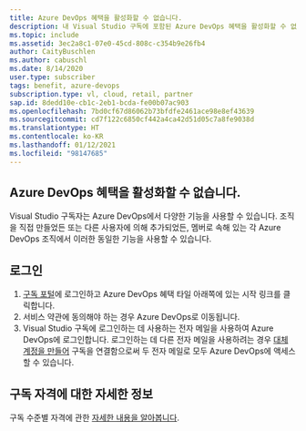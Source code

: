 ```yaml
---
title: Azure DevOps 혜택을 활성화할 수 없습니다.
description: 내 Visual Studio 구독에 포함된 Azure DevOps 혜택을 활성화할 수 없습니다.
ms.topic: include
ms.assetid: 3ec2a8c1-07e0-45cd-808c-c354b9e26fb4
author: CaityBuschlen
ms.author: cabuschl
ms.date: 8/14/2020
user.type: subscriber
tags: benefit, azure-devops
subscription.type: vl, cloud, retail, partner
sap.id: 8dedd10e-cb1c-2eb1-bcda-fe00b07ac903
ms.openlocfilehash: 7bd0cf67d86062b73bfdfe2461ace98e8ef43639
ms.sourcegitcommit: cd7f122c6850cf442a4ca42d51d05c7a8fe9038d
ms.translationtype: HT
ms.contentlocale: ko-KR
ms.lasthandoff: 01/12/2021
ms.locfileid: "98147685"
---
```

## <a name="im-unable-to-activate-my-azure-devops-benefit"></a>Azure DevOps 혜택을 활성화할 수 없습니다.

Visual Studio 구독자는 Azure DevOps에서 다양한 기능을 사용할 수 있습니다. 조직을 직접 만들었든 또는 다른 사용자에 의해 추가되었든, 멤버로 속해 있는 각 Azure DevOps 조직에서 이러한 동일한 기능을 사용할 수 있습니다.  

## <a name="sign-in"></a>로그인
1. [구독 포털](https://my.visualstudio.com/benefits)에 로그인하고 Azure DevOps 혜택 타일 아래쪽에 있는 시작 링크를 클릭합니다.
1. 서비스 약관에 동의해야 하는 경우 Azure DevOps로 이동됩니다. 
1. Visual Studio 구독에 로그인하는 데 사용하는 전자 메일을 사용하여 Azure DevOps에 로그인합니다. 로그인하는 데 다른 전자 메일을 사용하려는 경우 [대체 계정을 만들어](https://docs.microsoft.com/visualstudio/subscriptions/vs-alternate-identity) 구독을 연결함으로써 두 전자 메일로 모두 Azure DevOps에 액세스할 수 있습니다. 

## <a name="more-information-about-subscription-eligibility"></a>구독 자격에 대한 자세한 정보 
구독 수준별 자격에 관한 [자세한 내용을 알아봅니다](https://docs.microsoft.com/visualstudio/subscriptions/vs-azure-devops).
